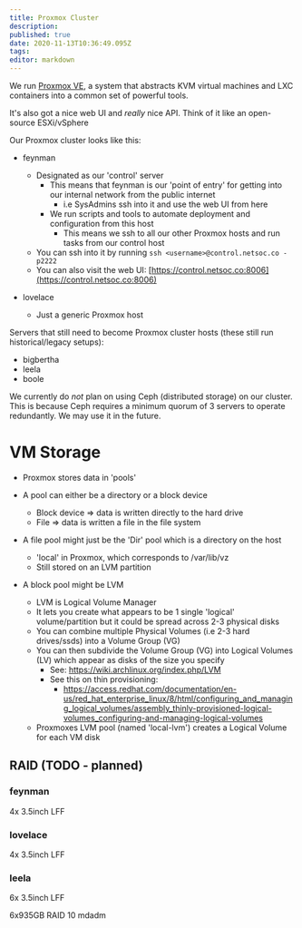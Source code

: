 ```yaml
---
title: Proxmox Cluster
description: 
published: true
date: 2020-11-13T10:36:49.095Z
tags: 
editor: markdown
---
```


We run [Proxmox VE](https://pve.proxmox.com/), a system that abstracts KVM virtual machines and LXC containers into a common set of powerful tools.

It's also got a nice web UI and _really_ nice API. Think of it like an open-source ESXi/vSphere

Our Proxmox cluster looks like this:

* feynman
  * Designated as our 'control' server
  	* This means that feynman is our 'point of entry' for getting into our internal network from the public internet
    	* i.e SysAdmins ssh into it and use the web UI from here
    * We run scripts and tools to automate deployment and configuration from this host
    	* This means we ssh to all our other Proxmox hosts and run tasks from our control host
  * You can ssh into it by running `ssh <username>@control.netsoc.co -p2222`
  * You can also visit the web UI: [https://control.netsoc.co:8006](https://control.netsoc.co:8006)

* lovelace
	* Just a generic Proxmox host

Servers that still need to become Proxmox cluster hosts (these still run historical/legacy setups):

* bigbertha
* leela
* boole


We currently do _not_ plan on using Ceph (distributed storage) on our cluster. This is because Ceph requires a minimum quorum of 3 servers to operate redundantly. We may use it in the future.


# VM Storage

* Proxmox stores data in 'pools'
* A pool can either be a directory or a block device
	* Block device => data is written directly to the hard drive
  * File => data is written a file in the file system
  
* A file pool might just be the 'Dir' pool which is a directory on the host
	* 'local' in Proxmox, which corresponds to /var/lib/vz
  	* Still stored on an LVM partition
    
* A block pool might be LVM
	* LVM is Logical Volume Manager
  * It lets you create what appears to be 1 single 'logical' volume/partition but it could be spread across 2-3 physical disks
  * You can combine multiple Physical Volumes (i.e 2-3 hard drives/ssds) into a Volume Group (VG)
  * You can then subdivide the Volume Group (VG) into Logical Volumes (LV) which appear as disks of the size you specify
  	* See: https://wiki.archlinux.org/index.php/LVM
    * See this on thin provisioning: 
    	* https://access.redhat.com/documentation/en-us/red_hat_enterprise_linux/8/html/configuring_and_managing_logical_volumes/assembly_thinly-provisioned-logical-volumes_configuring-and-managing-logical-volumes
  * Proxmoxes LVM pool (named 'local-lvm') creates a Logical Volume for each VM disk
  

## RAID (TODO - planned)

### feynman

4x 3.5inch LFF

### lovelace

4x 3.5inch LFF

### leela

6x 3.5inch LFF

6x935GB RAID 10 mdadm
